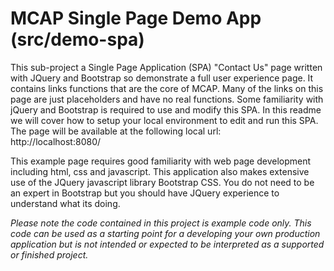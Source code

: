 # MCAP Single Page Demo App (src/demo-spa)

This sub-project a Single Page Application (SPA) "Contact Us" page written with JQuery and Bootstrap so demonstrate a full user experience page.  It contains links functions that are the core of MCAP.  Many of the links on this page are just placeholders and have no real functions.  Some familiarity with jQuery and Bootstrap is required to use and modify this SPA. In this readme we will cover how to setup your local environment to edit and run this SPA.  The page will be available at the following local url:<br>
http://localhost:8080/<br>

This example page requires good familiarity with web page development including html, css and javascript.  This application also makes extensive use of the JQuery javascript library Bootstrap CSS.  You do not need to be an expert in Bootstrap but you should have JQuery experience to understand what its doing.


<i>Please note the code contained in this project is example code only. This code can be used as a starting 
point for a developing your own production application but is not intended or expected to be 
interpreted as a supported or finished project. </i>


